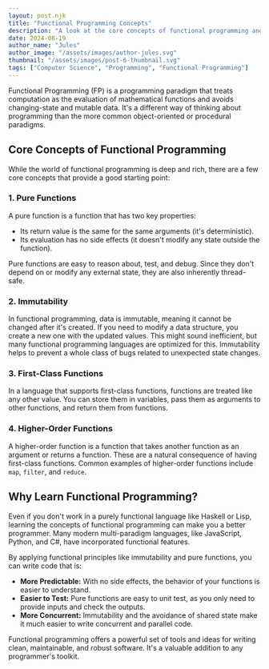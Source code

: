 ```yaml
---
layout: post.njk
title: "Functional Programming Concepts"
description: "A look at the core concepts of functional programming and how they can lead to more predictable and maintainable code."
date: 2024-08-19
author_name: "Jules"
author_image: "/assets/images/author-jules.svg"
thumbnail: "/assets/images/post-6-thumbnail.svg"
tags: ["Computer Science", "Programming", "Functional Programming"]
---
```


Functional Programming (FP) is a programming paradigm that treats computation as the evaluation of mathematical functions and avoids changing-state and mutable data. It's a different way of thinking about programming than the more common object-oriented or procedural paradigms.

## Core Concepts of Functional Programming

While the world of functional programming is deep and rich, there are a few core concepts that provide a good starting point:

### 1. Pure Functions
A pure function is a function that has two key properties:
*   Its return value is the same for the same arguments (it's deterministic).
*   Its evaluation has no side effects (it doesn't modify any state outside the function).

Pure functions are easy to reason about, test, and debug. Since they don't depend on or modify any external state, they are also inherently thread-safe.

### 2. Immutability
In functional programming, data is immutable, meaning it cannot be changed after it's created. If you need to modify a data structure, you create a new one with the updated values. This might sound inefficient, but many functional programming languages are optimized for this. Immutability helps to prevent a whole class of bugs related to unexpected state changes.

### 3. First-Class Functions
In a language that supports first-class functions, functions are treated like any other value. You can store them in variables, pass them as arguments to other functions, and return them from functions.

### 4. Higher-Order Functions
A higher-order function is a function that takes another function as an argument or returns a function. These are a natural consequence of having first-class functions. Common examples of higher-order functions include `map`, `filter`, and `reduce`.

## Why Learn Functional Programming?

Even if you don't work in a purely functional language like Haskell or Lisp, learning the concepts of functional programming can make you a better programmer. Many modern multi-paradigm languages, like JavaScript, Python, and C#, have incorporated functional features.

By applying functional principles like immutability and pure functions, you can write code that is:

*   **More Predictable:** With no side effects, the behavior of your functions is easier to understand.
*   **Easier to Test:** Pure functions are easy to unit test, as you only need to provide inputs and check the outputs.
*   **More Concurrent:** Immutability and the avoidance of shared state make it much easier to write concurrent and parallel code.

Functional programming offers a powerful set of tools and ideas for writing clean, maintainable, and robust software. It's a valuable addition to any programmer's toolkit.
